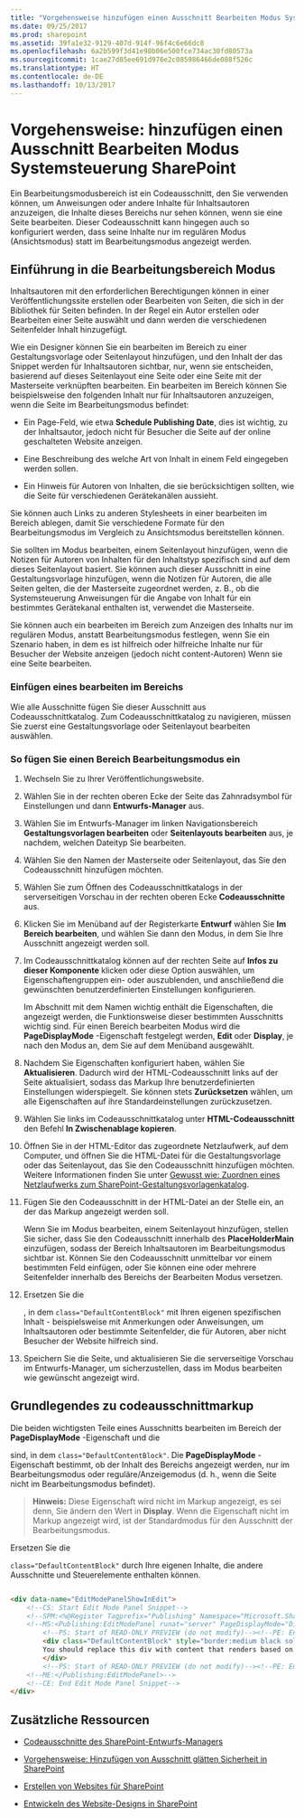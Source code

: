 ```yaml
---
title: "Vorgehensweise hinzufügen einen Ausschnitt Bearbeiten Modus Systemsteuerung SharePoint"
ms.date: 09/25/2017
ms.prod: sharepoint
ms.assetid: 39fa1e32-9129-407d-914f-96f4c6e66dc8
ms.openlocfilehash: 6a2b599f3d41e98b06e500fce734ac30fd80573a
ms.sourcegitcommit: 1cae27d85ee691d976e2c085986466de088f526c
ms.translationtype: HT
ms.contentlocale: de-DE
ms.lasthandoff: 10/13/2017
---
```

# <a name="how-to-add-an-edit-mode-panel-snippet-in-sharepoint"></a>Vorgehensweise: hinzufügen einen Ausschnitt Bearbeiten Modus Systemsteuerung SharePoint
Ein Bearbeitungsmodusbereich ist ein Codeausschnitt, den Sie verwenden können, um Anweisungen oder andere Inhalte für Inhaltsautoren anzuzeigen, die Inhalte dieses Bereichs nur sehen können, wenn sie eine Seite bearbeiten. Dieser Codeausschnitt kann hingegen auch so konfiguriert werden, dass seine Inhalte nur im regulären Modus (Ansichtsmodus) statt im Bearbeitungsmodus angezeigt werden.
## <a name="introduction-to-the-edit-mode-panel"></a>Einführung in die Bearbeitungsbereich Modus
<a name="Introduction"> </a>

Inhaltsautoren mit den erforderlichen Berechtigungen können in einer Veröffentlichungssite erstellen oder Bearbeiten von Seiten, die sich in der Bibliothek für Seiten befinden. In der Regel ein Autor erstellen oder Bearbeiten einer Seite auswählt und dann werden die verschiedenen Seitenfelder Inhalt hinzugefügt.
  
    
    
Wie ein Designer können Sie ein bearbeiten im Bereich zu einer Gestaltungsvorlage oder Seitenlayout hinzufügen, und den Inhalt der das Snippet werden für Inhaltsautoren sichtbar, nur, wenn sie entscheiden, basierend auf dieses Seitenlayout eine Seite oder eine Seite mit der Masterseite verknüpften bearbeiten. Ein bearbeiten im Bereich können Sie beispielsweise den folgenden Inhalt nur für Inhaltsautoren anzuzeigen, wenn die Seite im Bearbeitungsmodus befindet:
  
    
    

- Ein Page-Feld, wie etwa **Schedule Publishing Date**, dies ist wichtig, zu der Inhaltsautor, jedoch nicht für Besucher die Seite auf der online geschalteten Website anzeigen.
    
  
- Eine Beschreibung des welche Art von Inhalt in einem Feld eingegeben werden sollen.
    
  
- Ein Hinweis für Autoren von Inhalten, die sie berücksichtigen sollten, wie die Seite für verschiedenen Gerätekanälen aussieht.
    
  
Sie können auch Links zu anderen Stylesheets in einer bearbeiten im Bereich ablegen, damit Sie verschiedene Formate für den Bearbeitungsmodus im Vergleich zu Ansichtsmodus bereitstellen können.
  
    
    
Sie sollten im Modus bearbeiten, einem Seitenlayout hinzufügen, wenn die Notizen für Autoren von Inhalten für den Inhaltstyp spezifisch sind auf dem dieses Seitenlayout basiert. Sie können auch dieser Ausschnitt in eine Gestaltungsvorlage hinzufügen, wenn die Notizen für Autoren, die alle Seiten gelten, die der Masterseite zugeordnet werden, z. B., ob die Systemsteuerung Anweisungen für die Angabe von Inhalt für ein bestimmtes Gerätekanal enthalten ist, verwendet die Masterseite.
  
    
    
Sie können auch ein bearbeiten im Bereich zum Anzeigen des Inhalts nur im regulären Modus, anstatt Bearbeitungsmodus festlegen, wenn Sie ein Szenario haben, in dem es ist hilfreich oder hilfreiche Inhalte nur für Besucher der Website anzeigen (jedoch nicht content-Autoren) Wenn sie eine Seite bearbeiten.
  
    
    

### <a name="insert-an-edit-mode-panel"></a>Einfügen eines bearbeiten im Bereichs
<a name="InsertSnippet"> </a>

Wie alle Ausschnitte fügen Sie dieser Ausschnitt aus Codeausschnittkatalog. Zum Codeausschnittkatalog zu navigieren, müssen Sie zuerst eine Gestaltungsvorlage oder Seitenlayout bearbeiten auswählen.
  
    
    

### <a name="to-insert-an-edit-mode-panel"></a>So fügen Sie einen Bereich Bearbeitungsmodus ein


1. Wechseln Sie zu Ihrer Veröffentlichungswebsite.
    
  
2. Wählen Sie in der rechten oberen Ecke der Seite das Zahnradsymbol für Einstellungen und dann **Entwurfs-Manager** aus.
    
  
3. Wählen Sie im Entwurfs-Manager im linken Navigationsbereich **Gestaltungsvorlagen bearbeiten** oder **Seitenlayouts bearbeiten** aus, je nachdem, welchen Dateityp Sie bearbeiten.
    
  
4. Wählen Sie den Namen der Masterseite oder Seitenlayout, das Sie den Codeausschnitt hinzufügen möchten.
    
  
5. Wählen Sie zum Öffnen des Codeausschnittkatalogs in der serverseitigen Vorschau in der rechten oberen Ecke **Codeausschnitte** aus.
    
  
6. Klicken Sie im Menüband auf der Registerkarte **Entwurf** wählen Sie **Im Bereich bearbeiten**, und wählen Sie dann den Modus, in dem Sie Ihre Ausschnitt angezeigt werden soll.
    
  
7. Im Codeausschnittkatalog können auf der rechten Seite auf **Infos zu dieser Komponente** klicken oder diese Option auswählen, um Eigenschaftengruppen ein- oder auszublenden, und anschließend die gewünschten benutzerdefinierten Einstellungen konfigurieren.
    
    Im Abschnitt mit dem Namen wichtig enthält die Eigenschaften, die angezeigt werden, die Funktionsweise dieser bestimmten Ausschnitts wichtig sind. Für einen Bereich bearbeiten Modus wird die **PageDisplayMode** -Eigenschaft festgelegt werden, **Edit** oder **Display**, je nach den Modus an, dem Sie auf dem Menüband ausgewählt.
    
  
8. Nachdem Sie Eigenschaften konfiguriert haben, wählen Sie **Aktualisieren**. Dadurch wird der HTML-Codeausschnitt links auf der Seite aktualisiert, sodass das Markup Ihre benutzerdefinierten Einstellungen widerspiegelt. Sie können stets **Zurücksetzen** wählen, um alle Eigenschaften auf ihre Standardeinstellungen zurückzusetzen.
    
  
9. Wählen Sie links im Codeausschnittkatalog unter **HTML-Codeausschnitt** den Befehl **In Zwischenablage kopieren**.
    
  
10. Öffnen Sie in der HTML-Editor das zugeordnete Netzlaufwerk, auf dem Computer, und öffnen Sie die HTML-Datei für die Gestaltungsvorlage oder das Seitenlayout, das Sie den Codeausschnitt hinzufügen möchten. Weitere Informationen finden Sie unter  [Gewusst wie: Zuordnen eines Netzlaufwerks zum SharePoint-Gestaltungsvorlagenkatalog](how-to-map-a-network-drive-to-the-sharepoint-master-page-gallery.md).
    
  
11. Fügen Sie den Codeausschnitt in der HTML-Datei an der Stelle ein, an der das Markup angezeigt werden soll.
    
    Wenn Sie im Modus bearbeiten, einem Seitenlayout hinzufügen, stellen Sie sicher, dass Sie den Codeausschnitt innerhalb des **PlaceHolderMain** einzufügen, sodass der Bereich Inhaltsautoren im Bearbeitungsmodus sichtbar ist. Können Sie den Codeausschnitt unmittelbar vor einem bestimmten Feld einfügen, oder Sie können eine oder mehrere Seitenfelder innerhalb des Bereichs der Bearbeiten Modus versetzen.
    
  
12. Ersetzen Sie die **<div>**, in dem `class="DefaultContentBlock"` mit Ihren eigenen spezifischen Inhalt - beispielsweise mit Anmerkungen oder Anweisungen, um Inhaltsautoren oder bestimmte Seitenfelder, die für Autoren, aber nicht Besucher der Website hilfreich sind.
    
  
13. Speichern Sie die Seite, und aktualisieren Sie die serverseitige Vorschau im Entwurfs-Manager, um sicherzustellen, dass im Modus bearbeiten wie gewünscht angezeigt wird.
    
  

## <a name="understand-the-snippet-markup"></a>Grundlegendes zu codeausschnittmarkup
<a name="UnderstandMarkup"> </a>

Die beiden wichtigsten Teile eines Ausschnitts bearbeiten im Bereich der **PageDisplayMode** -Eigenschaft und die **<div>** sind, in dem `class="DefaultContentBlock"`. Die **PageDisplayMode** -Eigenschaft bestimmt, ob der Inhalt des Bereichs angezeigt werden, nur im Bearbeitungsmodus oder reguläre/Anzeigemodus (d. h., wenn die Seite nicht im Bearbeitungsmodus befindet).
  
    
    

> **Hinweis:** Diese Eigenschaft wird nicht im Markup angezeigt, es sei denn, Sie ändern den Wert in **Display**. Wenn die Eigenschaft nicht im Markup angezeigt wird, ist der Standardmodus für den Ausschnitt der Bearbeitungsmodus. 
  
    
    

Ersetzen Sie die **<div>**`class="DefaultContentBlock"` durch Ihre eigenen Inhalte, die andere Ausschnitte und Steuerelemente enthalten können.
  
    
    



```HTML

<div data-name="EditModePanelShowInEdit">
    <!--CS: Start Edit Mode Panel Snippet-->
    <!--SPM:<%@Register Tagprefix="Publishing" Namespace="Microsoft.SharePoint.Publishing.WebControls" Assembly="Microsoft.SharePoint.Publishing, Version=15.0.0.0, Culture=neutral, PublicKeyToken=71e9bce111e9429c"%>-->
    <!--MS:<Publishing:EditModePanel runat="server" PageDisplayMode="Display" CssClass="edit-mode-panel">-->
        <!--PS: Start of READ-ONLY PREVIEW (do not modify)--><!--PE: End of READ-ONLY PREVIEW-->
        <div class="DefaultContentBlock" style="border:medium black solid; background:yellow; color:black; margin:20px; padding:10px;">
        You should replace this div with content that renders based on your Edit Mode Panel Properties.
        </div>
        <!--PS: Start of READ-ONLY PREVIEW (do not modify)--><!--PE: End of READ-ONLY PREVIEW-->
    <!--ME:</Publishing:EditModePanel>-->
    <!--CE: End Edit Mode Panel Snippet-->
</div>
```


## <a name="additional-resources"></a>Zusätzliche Ressourcen
<a name="AdditionalResources"> </a>


-  [Codeausschnitte des SharePoint-Entwurfs-Managers](sharepoint-design-manager-snippets.md)
    
  
-  [Vorgehensweise: Hinzufügen von Ausschnitt glätten Sicherheit in SharePoint](how-to-add-a-security-trim-snippet-in-sharepoint.md)
    
  
-  [Erstellen von Websites für SharePoint](build-sites-for-sharepoint.md)
    
  
-  [Entwickeln des Website-Designs in SharePoint](develop-the-site-design-in-sharepoint.md)
    
  


